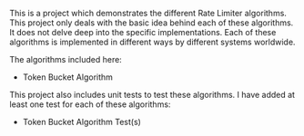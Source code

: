 This is a project which demonstrates the different Rate Limiter algorithms. This project only deals with the basic idea behind each of these algorithms. It does not delve deep into the specific implementations. Each of these algorithms is implemented in different ways by different systems worldwide.

The algorithms included here:
- Token Bucket Algorithm

This project also includes unit tests to test these algorithms. I have added at least one test for each of these algorithms:
- Token Bucket Algorithm Test(s)
